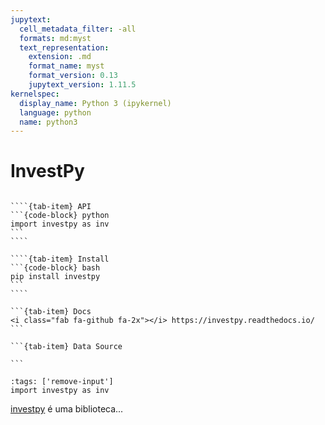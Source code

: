 ```yaml
---
jupytext:
  cell_metadata_filter: -all
  formats: md:myst
  text_representation:
    extension: .md
    format_name: myst
    format_version: 0.13
    jupytext_version: 1.11.5
kernelspec:
  display_name: Python 3 (ipykernel)
  language: python
  name: python3
---
```


# InvestPy

`````{tab-set}

````{tab-item} API
```{code-block} python
import investpy as inv
```
````

````{tab-item} Install
```{code-block} bash
pip install investpy
```
````

```{tab-item} Docs
<i class="fab fa-github fa-2x"></i> https://investpy.readthedocs.io/
```

```{tab-item} Data Source

```

`````

```{code-cell}
:tags: ['remove-input']
import investpy as inv
```

[investpy](https://investpy.readthedocs.io/) é uma biblioteca...
